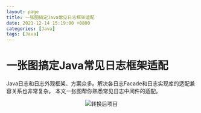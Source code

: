 ```yaml
---
layout: page
title: 一张图搞定Java常见日志框架适配
date: 2021-12-14 15:19:00 +0800
categories: [Java]
tags: [Java]
---
```


# 一张图搞定Java常见日志框架适配

Java日志和日志外观框架、方案众多。解决各日志Facade和日志实现库的适配兼容关系也非常复杂。
本文一张图帮你熟悉常见日志中间件的适配。


<div align="center"><img src="{{site.baseurl}}images/{{page.date | date: "%Y-%m"}}/1.png" alt="转换后项目"/></div>




















